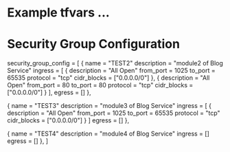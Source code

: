 # Example tfvars ...
# Security Group Configuration
security_group_config = [
  {
    name        = "TEST2"
    description = "module2 of Blog Service"
    ingress = [
      {
        description = "All Open"
        from_port   = 1025
        to_port     = 65535
        protocol    = "tcp"
        cidr_blocks = ["0.0.0.0/0"]
      },
      {
        description = "All Open"
        from_port   = 80
        to_port     = 80
        protocol    = "tcp"
        cidr_blocks = ["0.0.0.0/0"]
      }
    ],
    egress = []
  },

  {
    name        = "TEST3"
    description = "module3 of Blog Service"
    ingress = [
      {
        description = "All Open"
        from_port   = 1025
        to_port     = 65535
        protocol    = "tcp"
        cidr_blocks = ["0.0.0.0/0"]
      }
    ]
    egress = []
  },

  {
    name        = "TEST4"
    description = "module4 of Blog Service"
    ingress     = []
    egress      = []
  },
]